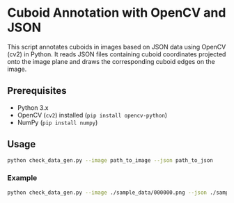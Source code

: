 # Cuboid Annotation with OpenCV and JSON

This script annotates cuboids in images based on JSON data using OpenCV (cv2) in Python. It reads JSON files containing cuboid coordinates projected onto the image plane and draws the corresponding cuboid edges on the image.

## Prerequisites

- Python 3.x
- OpenCV (`cv2`) installed (`pip install opencv-python`)
- NumPy (`pip install numpy`)

## Usage

```bash
python check_data_gen.py --image path_to_image --json path_to_json
```

### Example

```bash
python check_data_gen.py --image ./sample_data/000000.png --json ./sample_data/000000.json
```

    